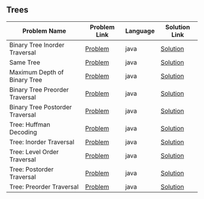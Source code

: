 ## Trees

|Problem Name|Problem Link|Language|Solution Link|
---|---|---|---
|Binary Tree Inorder Traversal|[Problem](https://www.hackerrank.com/challenges/binary-search-tree-insertion/problem)|java|[Solution](./BinaryTreeInorderTraversal.java)|
|Same Tree|[Problem](https://leetcode.com/problems/same-tree/)|java|[Solution](./SameTree.java)|
|Maximum Depth of Binary Tree|[Problem](https://leetcode.com/problems/maximum-depth-of-binary-tree/)|java|[Solution](./MaximumDepthofBinaryTree.java)|
|Binary Tree Preorder Traversal|[Problem](https://leetcode.com/problems/binary-tree-preorder-traversal/)|java|[Solution](./BinaryTreePreorderTraversal.java)|
|Binary Tree Postorder Traversal|[Problem](https://leetcode.com/problems/binary-tree-postorder-traversal/)|java|[Solution](./BinaryTreePostorderTraversal.java)|
|Tree: Huffman Decoding |[Problem](https://www.hackerrank.com/challenges/tree-huffman-decoding/problem)|java|[Solution](./HuffmanDecoding.java)|
|Tree: Inorder Traversal|[Problem](https://www.hackerrank.com/challenges/tree-inorder-traversal/problem)|java|[Solution](BinaryTreeInorderTraversal.java)|
|Tree: Level Order Traversal|[Problem](https://www.hackerrank.com/challenges/tree-level-order-traversal/problem)|java|[Solution](SameTree.java)|
|Tree: Postorder Traversal|[Problem](https://www.hackerrank.com/challenges/tree-postorder-traversal/problem)|java|[Solution](MaximumDepthofBinaryTree.java)|
|Tree: Preorder Traversal|[Problem](https://www.hackerrank.com/challenges/tree-preorder-traversal/problem)|java|[Solution](BinaryTreePreorderTraversal.java)|
